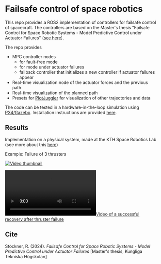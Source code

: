 # Failsafe control of space robotics

This repo provides a ROS2 implementation of controllers for failsafe control of spacecraft. The controllers are based on the Master's thesis "Failsafe Control for Space Robotic Systems - Model Predictive Control under Actuator Failures" ([see here](https://raphaelstockner.com/assets/Failsafe%20Control%20for%20Space%20Robotic%20Systems%20-%20Model%20Predictive%20Control%20under%20Actuator%20Failures.pdf "Download PDF")).

The repo provides
- MPC controller nodes 
    - for fault-free mode
    - for mode under actuator failures
    - fallback controller that initializes a new controller if actuator failures appear
- Real-time visualization node of the actuator forces and the previous path
- Real-time visualization of the planned path
- Presets for [PlotJuggler](https://github.com/facontidavide/PlotJuggler) for visualization of other trajectories and data 

The code can be tested in a hardware-in-the-loop simulation using [PX4/Gazebo](https://github.com/DISCOWER/PX4-Space-Systems). Installation instructions are provided [here](installation.md).

## Results

Implementation on a physical system, made at the KTH Space Robotics Lab (see more about this [here](https://discower.io/ "Discower project"))

Example: Failure of 3 thrusters

<a href="http://www.youtube.com/watch?v=your_video_id">
  <img src="http://img.youtube.com/vi/your_video_id/0.jpg" alt="Video thumbnail">
</a>

[![Video of a successful recovery after thruster failure](https://raphaelstockner.com/assets/failsafe_robotics.mp4)](https://raphaelstockner.com/assets/failsafe_robotics.mp4)

## Cite

Stöckner, R. (2024). _Failsafe Control for Space Robotic Systems - Model Predictive Control under Actuator Failures_ [Master's thesis, Kungliga Tekniska Högskolan]


